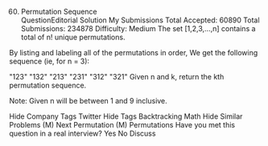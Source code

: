60. Permutation Sequence  
QuestionEditorial Solution  My Submissions
Total Accepted: 60890
Total Submissions: 234878
Difficulty: Medium
The set [1,2,3,…,n] contains a total of n! unique permutations.

By listing and labeling all of the permutations in order,
We get the following sequence (ie, for n = 3):

"123"
"132"
"213"
"231"
"312"
"321"
Given n and k, return the kth permutation sequence.

Note: Given n will be between 1 and 9 inclusive.

Hide Company Tags Twitter
Hide Tags Backtracking Math
Hide Similar Problems (M) Next Permutation (M) Permutations
Have you met this question in a real interview? Yes  No
Discuss
